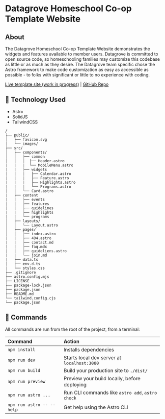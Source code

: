 # Datagrove Homeschool Co-op Template Website

## About

The Datagrove Homeschool Co-op Template Website demonstrates the widgets and features available to member users. Datagrove is committed to open source code, so homeschooling families may customize this codebase as little or as much as they desire. The Datagrove team specific chose the Astro framework to make code customization as easy as accessible as possible - to folks with significant or little to no experience with coding.

[Live template site (work in progress)](dg.homeschool-template.surge.sh) | [GitHub Repo](https://github.com/datagrove/astro-homeschool-sample)

## 🚀 Technology Used
* Astro 
* SolidJS 
* TailwindCSS


```
/
├── public/
│   ├── favicon.svg
|   └── images/
├── src/
│   ├── components/
│   │   ├── common
|   |   |  ├── Header.astro
|   |   |  └── MobileMenu.astro
|   |   ├── widgets
|   |   |   ├── Calendar.astro
|   |   |   ├── Feature.astro
|   |   |   ├── Highlights.astro
|   |   |   └── Programs.astro
|   |   └── Card.astro  
|   ├── content
|   |   ├── events
|   |   ├── features
|   |   ├── guidelines
|   |   ├── highlights
|   |   └── programs
│   ├── layouts/
│   │   └── Layout.astro
│   ├── pages/
│   |   ├── index.astro
|   |   ├── 404.astro
|   |   ├── contact.md
|   |   ├── faq.mdx
|   |   ├── guideliens.astro
|   |   └── join.md
|   ├── data.ts
|   ├── env.d.ts
|   └── styles.css
├── .gitignore
├── astro.config.mjs
├── LICENSE
├── package-lock.json
├── package.json
├── README.md
└── tailwind.config.cjs
└── package.json
```

## 🧞 Commands

All commands are run from the root of the project, from a terminal:

| Command                   | Action                                           |
| :------------------------ | :----------------------------------------------- |
| `npm install`             | Installs dependencies                            |
| `npm run dev`             | Starts local dev server at `localhost:3000`      |
| `npm run build`           | Build your production site to `./dist/`          |
| `npm run preview`         | Preview your build locally, before deploying     |
| `npm run astro ...`       | Run CLI commands like `astro add`, `astro check` |
| `npm run astro -- --help` | Get help using the Astro CLI                     |

